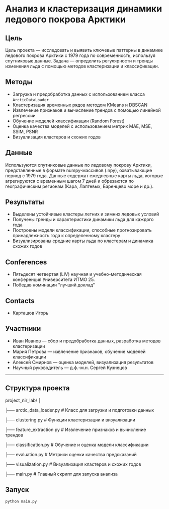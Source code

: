 # Анализ и кластеризация динамики ледового покрова Арктики

## Цель

Цель проекта — исследовать и выявить ключевые паттерны в динамике ледового покрова Арктики с 1979 года по современность, используя спутниковые данные. Задача — определить регулярности и тренды изменения льда с помощью методов кластеризации и классификации.

## Методы

- Загрузка и предобработка данных с использованием классa `ArcticDataLoader`
- Кластеризация временных рядов методом KMeans и DBSCAN
- Извлечение признаков и вычисление трендов с помощью линейной регрессии
- Обучение моделей классификации (Random Forest)
- Оценка качества моделей с использованием метрик MAE, MSE, SSIM, PSNR
- Визуализация кластеров и схожих годов

## Данные

Используются спутниковые данные по ледовому покрову Арктики, представленные в формате numpy-массивов (.npy), охватывающие период с 1979 года. Данные содержат ежедневные карты льда, которые агрегируются с временным шагом 7 дней и обрезаются по географическим регионам (Кара, Лаптевых, Баренцево море и др.).

## Результаты

- Выделены устойчивые кластеры летних и зимних ледовых условий
- Получены тренды и характеристики динамики льда для каждого года
- Построены модели классификации, способные прогнозировать принадлежность года к определенному кластеру
- Визуализированы средние карты льда по кластерам и динамика схожих годов

## Conferences

- Пятьдесят четвертая (LIV) научная и учебно-методическая конференция Университета ИТМО 25.
- Победав номинации "лучший доклад"

## Contacts

- Карташов Игорь

## Участники

- Иван Иванов — сбор и предобработка данных, разработка методов кластеризации
- Мария Петрова — извлечение признаков, обучение моделей классификации
- Алексей Смирнов — оценка моделей, визуализация результатов
- Научный руководитель — д.ф.-м.н. Сергей Кузнецов

---

## Структура проекта

project_nir_lab/
│

├── arctic_data_loader.py # Класс для загрузки и подготовки данных

├── clustering.py # Функции кластеризации и визуализации

├── feature_extraction.py # Извлечение признаков и вычисление трендов

├── classification.py # Обучение и оценка модели классификации

├── evaluation.py # Метрики оценки качества предсказаний

├── visualization.py # Визуализация кластеров и схожих годов

├── main.py # Главный скрипт для запуска анализа


## Запуск

```bash
python main.py
